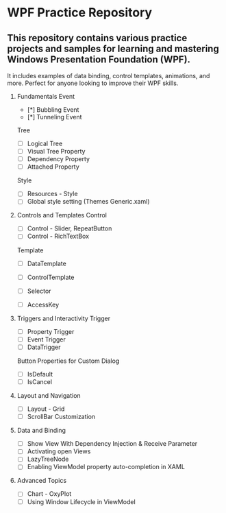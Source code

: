 # WPF Practice Repository

## This repository contains various practice projects and samples for learning and mastering Windows Presentation Foundation (WPF). 
It includes examples of data binding, control templates, animations, and more. Perfect for anyone looking to improve their WPF skills.

1. Fundamentals
	Event
	- [*] Bubbling Event
	- [*] Tunneling Event

 	Tree
	- [ ] Logical Tree
 	- [ ] Visual Tree 
	Property	
	- [ ] Dependency Property
	- [ ] Attached Property

	Style	
	- [ ] Resources - Style
	- [ ] Global style setting (Themes Generic.xaml)
	
3. Controls and Templates
	Control
	- [ ] Control - Slider, RepeatButton
	- [ ] Control - RichTextBox

	Template
	- [ ] DataTemplate
	- [ ] ControlTemplate

	- [ ] Selector
	- [ ] AccessKey
	
4. Triggers and Interactivity
	Trigger
	- [ ] Property Trigger
	- [ ] Event Trigger
	- [ ] DataTrigger

	Button Properties for Custom Dialog
	- [ ] IsDefault
	- [ ] IsCancel
		
5. Layout and Navigation
	- [ ] Layout - Grid
	- [ ] ScrollBar Customization
	
6. Data and Binding
	- [ ] Show View With Dependency Injection & Receive Parameter
	- [ ] Activating open Views
	- [ ] LazyTreeNode
	- [ ] Enabling ViewModel property auto-completion in XAML
	
7. Advanced Topics
	- [ ] Chart - OxyPlot
	- [ ] Using Window Lifecycle in ViewModel
